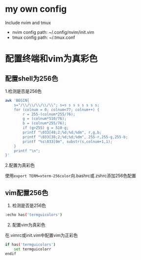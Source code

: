 # my own config

Include nvim and tmux

- nvim config path: ~/.config/nvim/init.vim 
- tmux config path: ~/.tmux.conf


# 配置终端和vim为真彩色

## 配置shell为256色


1.检测是否是256色

```bash
awk 'BEGIN{
    s="/\\/\\/\\/\\/\\"; s=s s s s s s s s;
    for (colnum = 0; colnum<77; colnum++) {
        r = 255-(colnum*255/76);
        g = (colnum*510/76);
        b = (colnum*255/76);
        if (g>255) g = 510-g;
        printf "\033[48;2;%d;%d;%dm", r,g,b;
        printf "\033[38;2;%d;%d;%dm", 255-r,255-g,255-b;
        printf "%s\033[0m", substr(s,colnum+1,1);
    }
    printf "\n";
}'
```

2.配置为真彩色

使用`export TERM=xterm-256color`向.bashrc或.zshrc添加256色配置


## vim配置256色

1. 检测是否是256色

```bash
:echo has('termguicolors')
```

2. 配置vim为真彩色

在.vimrc或init.vim中配置vim为正彩色

```bash
if has('termguicolors')
    set termguicolorr
endif
```
